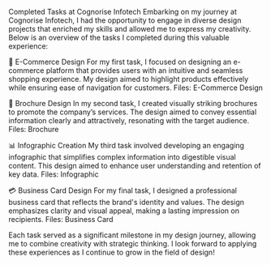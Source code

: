 Completed Tasks at Cognorise Infotech
Embarking on my journey at Cognorise Infotech, I had the opportunity to engage in diverse design projects that enriched my skills and allowed me to express my creativity. Below is an overview of the tasks I completed during this valuable experience:

🌟 E-Commerce Design
For my first task, I focused on designing an e-commerce platform that provides users with an intuitive and seamless shopping experience. My design aimed to highlight products effectively while ensuring ease of navigation for customers.
Files: E-Commerce Design

📄 Brochure Design
In my second task, I created visually striking brochures to promote the company’s services. The design aimed to convey essential information clearly and attractively, resonating with the target audience.
Files: Brochure

📊 Infographic Creation
My third task involved developing an engaging infographic that simplifies complex information into digestible visual content. This design aimed to enhance user understanding and retention of key data.
Files: Infographic

💳 Business Card Design
For my final task, I designed a professional business card that reflects the brand's identity and values. The design emphasizes clarity and visual appeal, making a lasting impression on recipients.
Files: Business Card

Each task served as a significant milestone in my design journey, allowing me to combine creativity with strategic thinking. I look forward to applying these experiences as I continue to grow in the field of design!
